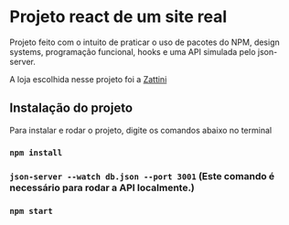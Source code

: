 # Projeto react de um site real
Projeto feito com o intuito de praticar o uso de pacotes do NPM, design systems, programação funcional, hooks e uma API simulada pelo json-server.

A loja escolhida nesse projeto foi a [Zattini](https://www.zattini.com.br/)

## Instalação do projeto
Para instalar e rodar o projeto, digite os comandos abaixo no terminal

### `npm install`

### `json-server --watch db.json --port 3001` (Este comando é necessário para rodar a API localmente.)

### `npm start`